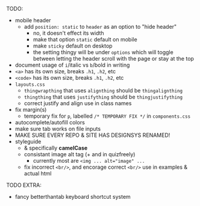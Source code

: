TODO:
 - mobile header
   - add `position: static` to `header` as an option to "hide header"
      - no, it doesn't effect its width
      - make that option `static` default on mobile
      - make `sticky` default on desktop
      - the setting thingy will be under `options` which will toggle between letting the header scroll with the page or stay at the top
 - document usage of `i`/italic vs `b`/bold in writing
 - `<a>` has its own size, breaks `.h1`, `.h2`, etc
 - `<code>` has its own size, breaks `.h1`, `.h2`, etc
 - `layouts.css`
    - `thingwrapthing` that uses `alignthing` should be `thingalignthing`
    - `thingthing` that uses `justifything` should be `thingjustifything`
    - correct justify and align use in class names
 - fix margin(s)
    - temporary fix for `p`, labelled `/* TEMPORARY FIX */` in `components.css`
 - autocomplete/autofill colors
 - make sure tab works on file inputs
 - MAKE SURE EVERY REPO & SITE HAS DESIGNSYS RENAMED!
 - styleguide
    - & specifically **camelCase**
    - consistant image alt tag (+ and in quizfreely)
       - currently most are `<img ... alt="image" ...`
    - fix incorrect `<br/>`, and encorage correct `<br/>` use in examples & actual html

TODO EXTRA:
 - fancy betterthantab keyboard shortcut system
